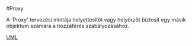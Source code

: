 #Proxy

A 'Proxy' tervezési mintája helyettesítőt vagy helyőrzőt biztosít egy másik objektum számára a hozzáférés szabályozásához.

[UML](./proxy.png)